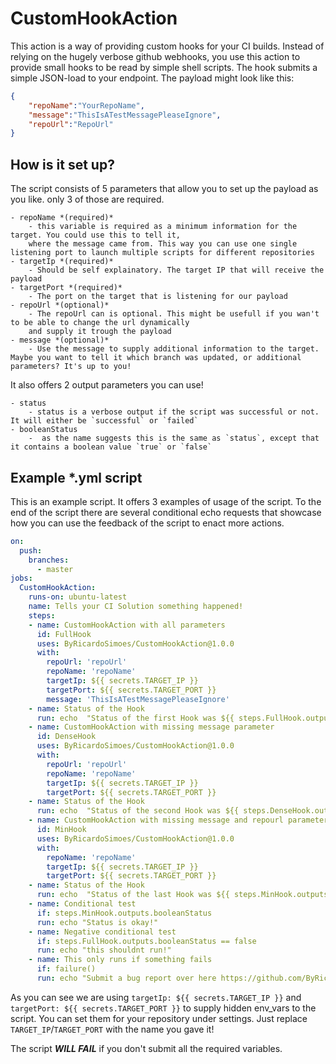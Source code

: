 # CustomHookAction

This action is a way of providing custom hooks for your CI builds. Instead of relying on the hugely verbose github webhooks, you use this action to provide small hooks to be read by simple shell scripts.
The hook submits a simple JSON-load to your endpoint. The payload might look like this:

```JSON
{
    "repoName":"YourRepoName",
    "message":"ThisIsATestMessagePleaseIgnore",
    "repoUrl":"RepoUrl"
}
```

## How is it set up?

The script consists of 5 parameters that allow you to set up the payload as you like. only 3 of those are required.

    - repoName *(required)*
        - this variable is required as a minimum information for the target. You could use this to tell it, 
        where the message came from. This way you can use one single listening port to launch multiple scripts for different repositories
    - targetIp *(required)*
        - Should be self explainatory. The target IP that will receive the payload
    - targetPort *(required)*
        - The port on the target that is listening for our payload
    - repoUrl *(optional)*
        - The repoUrl can is optional. This might be usefull if you wan't to be able to change the url dynamically 
        and supply it trough the payload
    - message *(optional)*
        - Use the message to supply additional information to the target. Maybe you want to tell it which branch was updated, or additional parameters? It's up to you!

It also offers 2 output parameters you can use!

    - status
        - status is a verbose output if the script was successful or not. It will either be `successful` or `failed`
    - booleanStatus
        -  as the name suggests this is the same as `status`, except that it contains a boolean value `true` or `false`

## Example *.yml script

This is an example script. It offers 3 examples of usage of the script.
To the end of the script there are several conditional echo requests that showcase how you can use the feedback of 
the script to enact more actions.

```yml
on: 
  push:
    branches:
      - master
jobs:
  CustomHookAction:
    runs-on: ubuntu-latest
    name: Tells your CI Solution something happened!
    steps:
    - name: CustomHookAction with all parameters
      id: FullHook
      uses: ByRicardoSimoes/CustomHookAction@1.0.0
      with:
        repoUrl: 'repoUrl'
        repoName: 'repoName'
        targetIp: ${{ secrets.TARGET_IP }}
        targetPort: ${{ secrets.TARGET_PORT }}
        message: 'ThisIsATestMessagePleaseIgnore'      
    - name: Status of the Hook
      run: echo  "Status of the first Hook was ${{ steps.FullHook.outputs.status }}"
    - name: CustomHookAction with missing message parameter
      id: DenseHook
      uses: ByRicardoSimoes/CustomHookAction@1.0.0
      with:
        repoUrl: 'repoUrl'
        repoName: 'repoName'
        targetIp: ${{ secrets.TARGET_IP }}
        targetPort: ${{ secrets.TARGET_PORT }}
    - name: Status of the Hook
      run: echo  "Status of the second Hook was ${{ steps.DenseHook.outputs.status }}"
    - name: CustomHookAction with missing message and repourl parameter
      id: MinHook
      uses: ByRicardoSimoes/CustomHookAction@1.0.0
      with:
        repoName: 'repoName'
        targetIp: ${{ secrets.TARGET_IP }}
        targetPort: ${{ secrets.TARGET_PORT }}
    - name: Status of the Hook
      run: echo  "Status of the last Hook was ${{ steps.MinHook.outputs.status }}"
    - name: Conditional test
      if: steps.MinHook.outputs.booleanStatus
      run: echo "Status is okay!"
    - name: Negative conditional test
      if: steps.FullHook.outputs.booleanStatus == false
      run: echo "this shouldnt run!"
    - name: This only runs if something fails
      if: failure()
      run: echo "Submit a bug report over here https://github.com/ByRicardoSimoes/CustomHookAction/issues"
```

As you can see we are using `targetIp: ${{ secrets.TARGET_IP }}` and `targetPort: ${{ secrets.TARGET_PORT }}` to supply hidden env_vars to the script. You can set them for your repository under settings. Just replace `TARGET_IP`/`TARGET_PORT` with the name you gave it!

The script ***WILL FAIL*** if you don't submit all the required variables.

